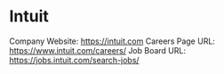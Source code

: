 # Intuit

Company Website: https://intuit.com
Careers Page URL: https://www.intuit.com/careers/
Job Board URL: https://jobs.intuit.com/search-jobs/